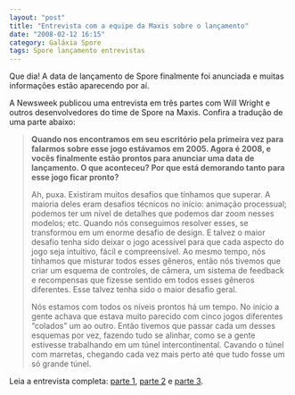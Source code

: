 ```yaml
---
layout: "post"
title: "Entrevista com a equipe da Maxis sobre o lançamento"
date: "2008-02-12 16:15"
category: Galáxia Spore
tags: Spore lançamento entrevistas
---
```

Que dia! A data de lançamento de Spore finalmente foi anunciada e muitas informações estão aparecendo por aí.

A Newsweek publicou uma entrevista em três partes com Will Wright e outros desenvolvedores do time de Spore na Maxis. Confira a tradução de uma parte abaixo:

> **Quando nos encontramos em seu escritório pela primeira vez para falarmos sobre esse jogo estávamos em 2005. Agora é 2008, e vocês finalmente estão prontos para anunciar uma data de lançamento. O que aconteceu? Por que está demorando tanto para esse jogo ficar pronto?**
>
> Ah, puxa. Existiram muitos desafios que tínhamos que superar. A maioria deles eram desafios técnicos no início: animação processual; podemos ter um nível de detalhes que podemos dar zoom nesses modelos; etc. Quando nós conseguimos resolver esses, se transformou em um enorme desafio de design. E talvez o maior desafio tenha sido deixar o jogo acessível para que cada aspecto do jogo seja intuitivo, fácil e compreensível. Ao mesmo tempo, nós tínhamos que misturar todos esses gêneros, então nós tivemos que criar um esquema de controles, de câmera, um sistema de feedback e recompensas que fizesse sentido em todos esses gêneros diferentes. Esse talvez tenha sido o maior desafio geral.
>
> Nós estamos com todos os níveis prontos há um tempo. No início a gente achava que estava muito parecido com cinco jogos diferentes “colados” um ao outro. Então tivemos que passar cada um desses esquemas por vez, fazendo tudo se alinhar, como se a gente estivesse trabalhando em um túnel intercontinental. Cavando o túnel com marretas, chegando cada vez mais perto até que tudo fosse um só grande túnel.

Leia a entrevista completa: [parte 1](http://blog.newsweek.com/blogs/levelup/archive/2008/02/12/exclusive-will-wright-on-why-spore-is-taking-so-long-and-much-more-part-i.aspx), [parte 2](http://blog.newsweek.com/blogs/levelup/archive/2008/02/12/exclusive-will-wright-on-why-spore-is-taking-so-long-and-much-more-part-ii.aspx) e [parte 3](http://blog.newsweek.com/blogs/levelup/archive/2008/02/12/exclusive-lucy-bradshaw-on-how-spore-evolved-for-nintendo-ds-mac-and-mobile.aspx).
